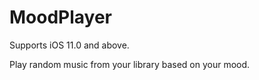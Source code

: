 # MoodPlayer

Supports iOS 11.0 and above.

Play random music from your library based on your mood.
